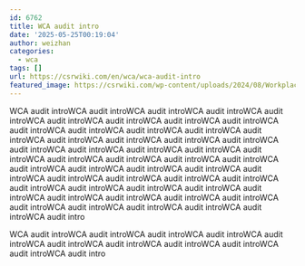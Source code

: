 ```yaml
---
id: 6762
title: WCA audit intro
date: '2025-05-25T00:19:04'
author: weizhan
categories:
  - wca
tags: []
url: https://csrwiki.com/en/wca/wca-audit-intro
featured_image: https://csrwiki.com/wp-content/uploads/2024/08/Workplace-Conditions-Assessment-WCA验厂.webp
---
```


WCA audit introWCA audit introWCA audit introWCA audit introWCA audit introWCA audit introWCA audit introWCA audit introWCA audit introWCA audit introWCA audit introWCA audit introWCA audit introWCA audit introWCA audit introWCA audit introWCA audit introWCA audit introWCA audit introWCA audit introWCA audit introWCA audit introWCA audit introWCA audit introWCA audit introWCA audit introWCA audit introWCA audit introWCA audit introWCA audit introWCA audit introWCA audit introWCA audit introWCA audit introWCA audit introWCA audit introWCA audit introWCA audit introWCA audit introWCA audit introWCA audit introWCA audit introWCA audit introWCA audit introWCA audit introWCA audit introWCA audit introWCA audit introWCA audit introWCA audit introWCA audit intro

WCA audit introWCA audit introWCA audit introWCA audit introWCA audit introWCA audit introWCA audit introWCA audit introWCA audit introWCA audit introWCA audit intro

